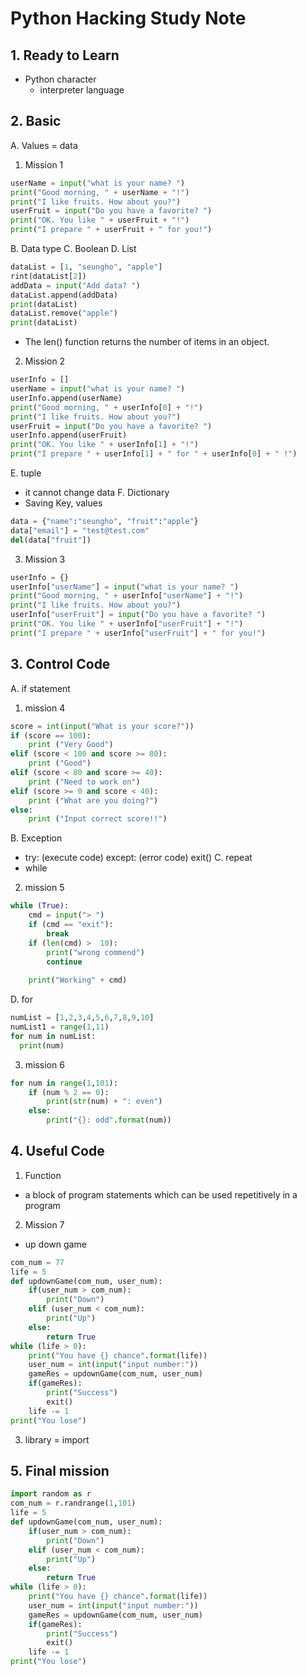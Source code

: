 # Python Hacking Study Note

## 1. Ready to Learn
* Python character
  - interpreter language
    
## 2. Basic
A. Values = data
1) Mission 1
```python
userName = input("what is your name? ")
print("Good morning, " + userName + "!")
print("I like fruits. How about you?")
userFruit = input("Do you have a favorite? ")
print("OK. You like " + userFruit + "!")
print("I prepare " + userFruit + " for you!")
```

B. Data type
C. Boolean
D. List
```python
dataList = [1, "seungho", "apple"]
rint(dataList[2])
addData = input("Add data? ")
dataList.append(addData)
print(dataList)
dataList.remove("apple")
print(dataList)
```
* The len() function returns the number of items in an object.

2) Mission 2
```python
userInfo = []
userName = input("what is your name? ")
userInfo.append(userName)
print("Good morning, " + userInfo[0] + "!")
print("I like fruits. How about you?")
userFruit = input("Do you have a favorite? ")
userInfo.append(userFruit)
print("OK. You like " + userInfo[1] + "!")
print("I prepare " + userInfo[1] + " for " + userInfo[0] + " !")
```

E. tuple
- it cannot change data
F. Dictionary
- Saving Key, values
```python
data = {"name":"seungho", "fruit":"apple"}
data["email"] = "test@test.com"
del(data["fruit"])
```

3) Mission 3
```python
userInfo = {}
userInfo["userName"] = input("what is your name? ")
print("Good morning, " + userInfo["userName"] + "!")
print("I like fruits. How about you?")
userInfo["userFruit"] = input("Do you have a favorite? ")
print("OK. You like " + userInfo["userFruit"] + "!")
print("I prepare " + userInfo["userFruit"] + " for you!")
```

##  3. Control Code
A. if statement
1) mission 4
```python
score = int(input("What is your score?"))
if (score == 100):
    print ("Very Good")
elif (score < 100 and score >= 80):
    print ("Good")
elif (score < 80 and score >= 40):
    print ("Need to work on")
elif (score >= 0 and score < 40):
    print ("What are you doing?")
else:
    print ("Input correct score!!")
```
B. Exception
- try: (execute code) except: (error code) exit()
C. repeat
- while

2) mission 5
```python
while (True):
    cmd = input("> ")
    if (cmd == "exit"):
        break
    if (len(cmd) >  10):
        print("wrong commend")
        continue
    
    print("Working" + cmd)
```
D. for
```python
numList = [1,2,3,4,5,6,7,8,9,10]
numList1 = range(1,11)
for num in numList:
  print(num)
```

3) mission 6
```python
for num in range(1,101):
    if (num % 2 == 0):
        print(str(num) + ": even")
    else:
        print("{}: odd".format(num))
```

## 4. Useful Code
1) Function
- a block of program statements which can be used repetitively in a program
2) Mission 7
- up down game
```python
com_num = 77
life = 5
def updownGame(com_num, user_num):
    if(user_num > com_num):
        print("Down")
    elif (user_num < com_num):
        print("Up")
    else:
        return True
while (life > 0):
    print("You have {} chance".format(life))
    user_num = int(input("input number:"))
    gameRes = updownGame(com_num, user_num)
    if(gameRes):
        print("Success")
        exit()
    life -= 1
print("You lose")
```
3) library = import

## 5. Final mission
```python
import random as r
com_num = r.randrange(1,101)
life = 5
def updownGame(com_num, user_num):
    if(user_num > com_num):
        print("Down")
    elif (user_num < com_num):
        print("Up")
    else:
        return True
while (life > 0):
    print("You have {} chance".format(life))
    user_num = int(input("input number:"))
    gameRes = updownGame(com_num, user_num)
    if(gameRes):
        print("Success")
        exit()
    life -= 1
print("You lose")
```
